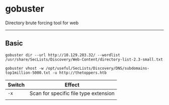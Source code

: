 # gobuster
Directory brute forcing tool for web

---

## Basic
```shell
gobuster dir --url http://10.129.203.32/ --wordlist /usr/share/SecLists/Discovery/Web-Content/directory-list-2.3-small.txt 
```

```shell
gobuster vhost -w /opt/useful/SecLists/Discovery/DNS/subdomains-top1million-5000.txt -u http://thetoppers.htb
```

| Switch | Effect                                |
| ------ | ------------------------------------- |
| `-x`   | Scan for specific file type extension |
|        |                                       |
